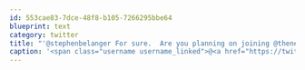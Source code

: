 ```yaml
---
id: 553cae83-7dce-48f8-b105-7266295bbe64
blueprint: text
category: twitter
title: "'@stephenbelanger For sure.  Are you planning on joining @thenetworkhub?"
caption: '<span class="username username_linked">@<a href="https://twitter.com/stephenbelanger" title="Stephen Belanger">stephenbelanger</a></span> For sure.  Are you planning on joining <span class="username username_linked">@<a href="https://twitter.com/thenetworkhub" title="The Network Hub">thenetworkhub</a></span>?'
---
```

